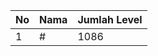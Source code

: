 | No | Nama            | Jumlah Level |
|----|-----------------|--------------|
| 1  | #    |    1086        |
